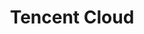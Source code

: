 ---
categories: ["reference"]
tags: ["tencent cloud"]
title: "Tencent Cloud"
linkTitle: "Tencent Cloud"
weight: 3
description: >
  A short lead description about this content page. It can be **bold** or _italic_ and can be split over multiple paragraphs.
---